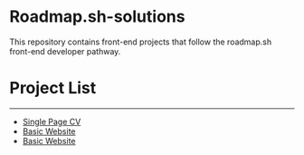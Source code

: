 # Roadmap.sh-solutions
<p>This repository contains front-end projects that follow the roadmap.sh front-end developer pathway.</p>

<h1> Project List </h1>
<hr>
<ul>
<li><a href="https://roadmap.sh/projects/single-page-cv"> Single Page CV </a></li>
<li><a href="https://roadmap.sh/projects/basic-html-website"> Basic Website </a></li>
<li><a href="https://roadmap.sh/projects/portfolio-website"> Basic Website </a></li>
</ul>


